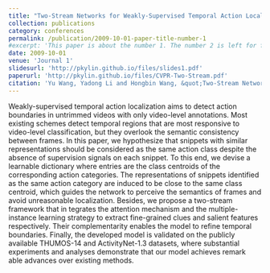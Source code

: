 ```yaml
---
title: "Two-Stream Networks for Weakly-Supervised Temporal Action Localization with Semantic-Aware Mechanisms"
collection: publications
category: conferences
permalink: /publication/2009-10-01-paper-title-number-1
#excerpt: 'This paper is about the number 1. The number 2 is left for future work.'
date: 2009-10-01
venue: 'Journal 1'
slidesurl: 'http://pkylin.github.io/files/slides1.pdf'
paperurl: 'http://pkylin.github.io/files/CVPR-Two-Stream.pdf'
citation: 'Yu Wang, Yadong Li and Hongbin Wang, &quot;Two-Stream Networks for Weakly-Supervised Temporal Action Localization with Semantic-Aware Mechanisms&quot;, in <i>Proceedings of the IEEE Conference on Computer Vision and Pattern Recognition (CVPR)</i>, 2023, pp. 18878-18887, doi: 10.1109/CVPR52729.2023.01810.'
---
```


Weakly-supervised temporal action localization aims to detect action boundaries in untrimmed videos with only video-level annotations. Most existing schemes detect temporal regions that are most responsive to video-level classification, but they overlook the semantic consistency between frames. In this paper, we hypothesize that snippets with similar representations should be considered as the same action class despite the absence of supervision signals on each snippet. To this end, we devise a learnable dictionary where entries are the class centroids of the corresponding action categories. The representations of snippets identified as the same action category are induced to be close to the same class centroid, which guides the network to perceive the semantics of frames and avoid unreasonable localization. Besides, we propose a two-stream framework that in tegrates the attention mechanism and the multiple-instance learning strategy to extract fine-grained clues and salient features respectively. Their complementarity enables the model to refine temporal boundaries. Finally, the developed model is validated on the publicly available THUMOS-14 and ActivityNet-1.3 datasets, where substantial experiments and analyses demonstrate that our model achieves remark able advances over existing methods.


